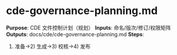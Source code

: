 # cde-governance-planning.md

**Purpose**: CDE 文件控制计划（规划）
**Inputs**: 命名/版次/修订/权限矩阵
**Outputs**: docs/cde/cde-governance-planning.md
**Steps**:

1. 准备→2) 生成→3) 校核→4) 发布
